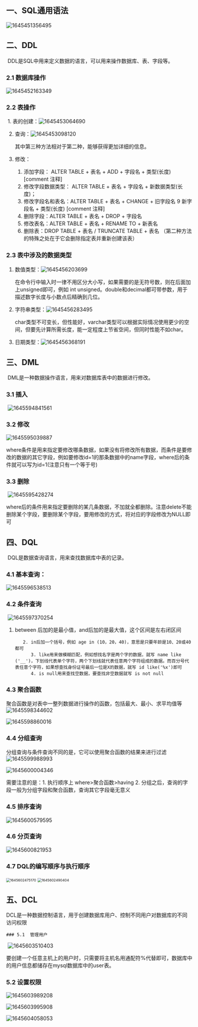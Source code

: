 ## 一、SQL通用语法

![1645451356495](D:\DaSan\note\noteImage\1645451356495.png)

## 二、DDL

​	DDL是SQL中用来定义数据的语言，可以用来操作数据库、表、字段等。

### 2.1 数据库操作

![1645452163349](D:\DaSan\note\noteImage\1645452163349.png)

### 2.2 表操作

​	1. 表的创建：![1645453064690](D:\DaSan\note\noteImage\1645453064690.png)

2.  查询：![1645453098120](D:\DaSan\note\noteImage\1645453098120.png)

    其中第三种方法相对于第二种，能够获得更加详细的信息。

3.  修改：

    1.  添加字段： ALTER TABLE + 表名 + ADD + 字段名 + 类型(长度) [comment 注释]
    2.  修改字段数据类型： ALTER TABLE + 表名 + 字段名 + 新数据类型(长度)；
    3.  修改字段名和表名：ALTER TABLE + 表名 + CHANGE + 旧字段名 9 新字段名 + 类型(长度) [comment 注释]
    4.  删除字段：ALTER TABLE + 表名 + DROP + 字段名
    5.  修改表名：ALTER TABLE + 表名 + RENAME TO + 新表名
    6.  删除表：DROP TABLE + 表名  /    TRUNCATE TABLE + 表名  （第二种方法的特殊之处在于它会删除指定表并重新创建该表）

### 2.3 表中涉及的数据类型

1.  数值类型：![1645456203699](D:\DaSan\note\noteImage\1645456203699.png)

    ​	在命令行中输入时一律不用区分大小写，如果需要的是无符号数，则在后面加上unsigned即可，例如 int unsigned。double和decimal都可带参数，用于描述数字长度与小数点后精确到几位。

2.  字符串类型：![1645456283495](D:\DaSan\note\noteImage\1645456283495.png)

    ​	char类型不可变长，但性能好，varchar类型可以根据实际情况使用更少的空间，但要先计算所需长度，能一定程度上节省空间，但同时性能不如char。

3.  日期类型：![1645456368191](D:\DaSan\note\noteImage\1645456368191.png)

## 三、DML

​	DML是一种数据操作语言，用来对数据库表中的数据进行修改。

### 3.1 插入

​	![1645594841561](D:\DaSan\note\noteImage\1645594841561.png)

### 3.2 修改

![1645595039887](D:\DaSan\note\noteImage\1645595039887.png)

​	where条件是用来指定要修改哪条数据，如果没有将修改所有数据，而条件是要修改的数据的其它字段，例如要修改id=1的那条数据中的name字段，where后的条件就可以写为id=1(注意只有一个等于号)

### 3.3 删除

​	![1645595428274](D:\DaSan\note\noteImage\1645595428274.png)

​	where后的条件用来指定要删除的某几条数据，不加就全都删除。注意delete不能删除某个字段，要删除某个字段，要用修改的方式，将对应的字段修改为NULL即可

## 四、DQL

​	DQL是数据查询语言，用来查找数据库中表的记录。

### 4.1 基本查询：

![1645596538513](D:\DaSan\note\noteImage\1645596538513.png)

### 4.2 条件查询

​	![1645597370254](D:\DaSan\note\noteImage\1645597370254.png)

1.  between 后加的是最小值，and后加的是最大值，这个区间是左右闭区间

           2. in后加一个括号，例如 age in (10，20，40)，意思是只要年龄是10、20或40都可   
              3. like用来做模糊匹配，例如想找名字是两个字的数据，就写 name like ('__')，下划线代表单个字符，两个下划线就代表任意两个字符组成的数据。而百分号代表任意个字符，如果想查找身份证号最后一位是X的数据，就写 id like('%x')即可
              4. is null用来查找空数据，要查找非空数据就写 is not null

### 4.3 聚合函数

​	聚合函数是对表中一整列数据进行操作的函数，包括最大、最小、求平均值等![1645598344602](D:\DaSan\note\noteImage\1645598344602.png)

![1645598860016](../noteImage/1645598860016.png)

### 4.4 分组查询

 分组查询与条件查询不同的是，它可以使用聚合函数的结果来进行过滤![1645599988993](../noteImage/1645599988993.png)

![1645600004346](../noteImage/1645600004346.png)

需要注意的是：1. 执行顺序上 where>聚合函数>having  2. 分组之后，查询的字段一般为分组字段和聚合函数，查询其它字段毫无意义

### 4.5 排序查询

![1645600579595](../noteImage/1645600579595.png)

### 4.6 分页查询

![1645600821953](../noteImage/1645600821953.png)

### 4.7 DQL的编写顺序与执行顺序

<img src="../noteImage/1645602475170.png" alt="1645602475170" style="zoom: 67%;" />

<img src="../noteImage/1645602490404.png" alt="1645602490404" style="zoom:67%;" />

## 五、DCL

​	DCL是一种数据控制语言，用于创建数据库用户、控制不同用户对数据库的不同访问权限

	### 5.1  管理用户

​	![1645603510403](../noteImage/1645603510403.png)

​	要创建一个任意主机上的用户时，只需要将主机名用通配符%代替即可，数据库中的用户信息都储存在mysql数据库中的user表。

### 5.2 设置权限

![1645603989208](../noteImage/1645603989208.png)

![1645603995908](../noteImage/1645603995908.png)

![1645604058053](../noteImage/1645604058053.png)

